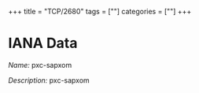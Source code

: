 +++
title = "TCP/2680"
tags = [""]
categories = [""]
+++

# IANA Data

_Name:_ pxc-sapxom

_Description:_ pxc-sapxom

